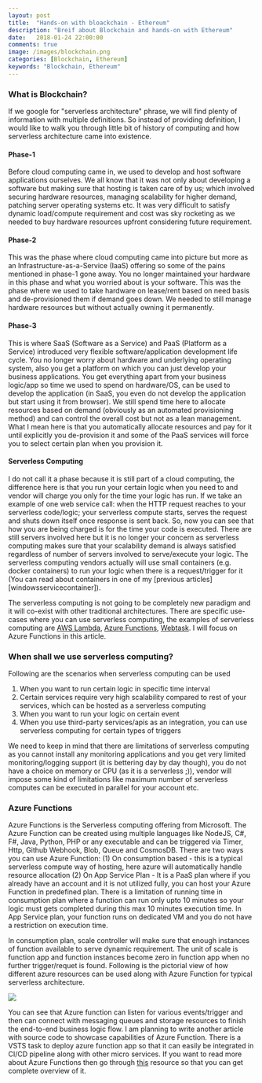 ```yaml
---
layout: post
title:  "Hands-on with bloackchain - Ethereum"
description: "Breif about Blockchain and hands-on with Ethereum"
date:   2018-01-24 22:00:00
comments: true
image: /images/blockchain.png
categories: [Blockchain, Ethereum]
keywords: "Blockchain, Ethereum"
---
```

<h3>What is Blockchain?</h3>

If we google for "serverless architecture" phrase, we will find plenty of information with multiple definitions. So instead of providing definition, I would like to walk you through little bit of history of computing and how serverless architecture came into existence. 

<h4>Phase-1</h4>
Before cloud computing came in, we used to develop and host software applications ourselves. We all know that it was not only about developing a software but making sure that hosting is taken care of by us; which involved securing hardware resources, managing scalability for higher demand, patching server operating systems etc. It was very difficult to satisfy dynamic load/compute requirement and cost was sky rocketing as we needed to buy hardware resources upfront considering future requirement.

<h4>Phase-2</h4>
This was the phase where cloud computing came into picture but more as an Infrastructure-as-a-Service (IaaS) offering so some of the pains mentioned in phase-1 gone away. You no longer maintained your hardware in this phase and what you worried about is your software. This was the phase where we used to take hardware on lease/rent based on need basis and de-provisioned them if demand goes down. We needed to still manage hardware resources but without actually owning it permanently. 

<h4>Phase-3</h4>
This is where SaaS (Software as a Service) and PaaS (Platform as a Service) introduced very flexible software/application development life cycle. You no longer worry about hardware and underlying operating system, also you get a platform on which you can just develop your business applications. You get everything apart from your business logic/app so time we used to spend on hardware/OS, can be used to develop the application (in SaaS, you even do not develop the application but start using it from browser). We still spend time here to allocate resources based on demand (obviously as an automated provisioning method) and can control the overall cost but not as a lean management. What I mean here is that you automatically allocate resources and pay for it until explicitly you de-provision it and some of the PaaS services will force you to select certain plan when you provision it.

<h4>Serverless Computing</h4>
I do not call it a phase because it is still part of a cloud computing, the difference here is that you run your certain logic when you need to and vendor will charge you only for the time your logic has run. If we take an example of one web service call: when the HTTP request reaches to your serverless code/logic; your serverless compute starts, serves the request and shuts down itself once response is sent back. So, now you can see that how you are being charged is for the time your code is executed. There are still servers involved here but it is no longer your concern as serverless computing makes sure that your scalability demand is always satisfied regardless of number of servers involved to serve/execute your logic. The serverless computing vendors actually will use small containers (e.g. docker containers) to run your logic when there is a request/trigger for it (You can read about containers in one of my [previous articles][windowsservicecontainer]).

The serverless computing is not going to be completely new paradigm and it will co-exist with other traditional architectures. There are specific use-cases where you can use serverless computing, the examples of serverless computing are [AWS Lambda][awslambda], [Azure Functions][azurefunctions], [Webtask][webtask]. I will focus on Azure Functions in this article.

<h3>When shall we use serverless computing?</h3>

Following are the scenarios when serverless computing can be used
  
  1. When you want to run certain logic in specific time interval
  2. Certain services require very high scalability compared to rest of your services, which can be hosted as    a serverless computing
  3. When you want to run your logic on certain event
  4. When you use third-party services/apis as an integration, you can use serverless computing for certain      types of triggers

We need to keep in mind that there are limitations of serverless computing as you cannot install any monitoring applications and you get very limited monitoring/logging support (it is bettering day by day though), you do not have a choice on memory or CPU (as it is a serverless ;)), vendor will impose some kind of limitations like maximum number of serverless computes can be executed in parallel for your account etc.

<h3>Azure Functions</h3>

Azure Functions is the Serverless computing offering from Microsoft. The Azure Function can be created using multiple languages like NodeJS, C#, F#, Java, Python, PHP or any executable and can be triggered via Timer, Http, Github Webhook, Blob, Queue and CosmosDB. There are two ways you can use Azure Function: (1) On consumption based - this is a typical serverless compute way of hosting, here azure will automatically handle resource allocation (2) On App Service Plan - It is a PaaS plan where if you already have an account and it is not utilized fully, you can host your Azure Function in predefined plan. There is a limitation of running time in consumption plan where a function can run only upto 10 minutes so your logic must gets completed during this max 10 minutes execution time. In App Service plan, your function runs on dedicated VM and you do not have a restriction on execution time.

In consumption plan, scale controller will make sure that enough instances of function available to serve dynamic requirement. The unit of scale is function app and function instances become zero in function app when no further trigger/requet is found. Following is the pictorial view of how different azure resources can be used along with Azure Function for typical serverless architecture.

<image src="/images/ethereum-node-chain.png"></image>

You can see that Azure function can listen for various events/trigger and then can connect with messaging queues and storage resources to finish the end-to-end business logic flow. I am planning to write another article with source code to showcase capabilities of Azure Function. There is a VSTS task to deploy azure function app so that it can easily be integrated in CI/CD pipeline along with other micro services. If you want to read more about Azure Functions then go through [this][azurefunctionoverview] resource so that you can get complete overview of it.


[windowsservicecontainer]: /blog/2017/windows-service-as-a-container-on-service-fabric/
[webtask]: https://webtask.io/
[awslambda]: https://aws.amazon.com/lambda/
[azurefunctions]: https://azure.microsoft.com/en-us/services/functions/
[azurefunctionoverview]: https://docs.microsoft.com/en-in/azure/azure-functions/functions-overview
